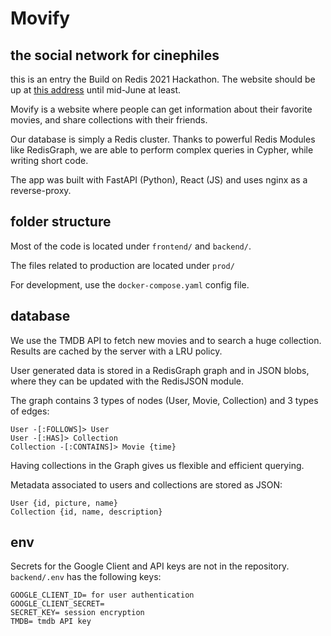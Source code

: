 # Movify
## the social network for cinephiles

this is an entry the Build on Redis 2021 Hackathon.
The website should be up at [this address](https://redishacks.ew.r.appspot.com/collections) until mid-June at least.

Movify is a website where people can get information about
their favorite movies, and share collections with their friends.

Our database is simply a Redis cluster.
Thanks to powerful Redis Modules like RedisGraph,
we are able to perform complex queries in Cypher,
while writing short code.

The app was built with FastAPI (Python), React (JS) and
uses nginx as a reverse-proxy.

## folder structure

Most of the code is located under `frontend/` and `backend/`.

The files related to production are located under `prod/`

For development, use the `docker-compose.yaml` config file.


## database

We use the TMDB API to fetch new movies
and to search a huge collection.
Results are cached by the server with a LRU policy.

User generated data is stored in a RedisGraph graph and in JSON blobs,
where they can be updated with the RedisJSON module.

The graph contains 3 types of nodes (User, Movie, Collection) and 3 types of edges:

```
User -[:FOLLOWS]> User
User -[:HAS]> Collection
Collection -[:CONTAINS]> Movie {time}
```

Having collections in the Graph gives us 
flexible and efficient querying.

Metadata associated to users and collections
are stored as JSON:
```
User {id, picture, name}
Collection {id, name, description}
```

## env

Secrets for the Google Client and API keys are not in the repository.
`backend/.env` has the following keys:

```
GOOGLE_CLIENT_ID= for user authentication
GOOGLE_CLIENT_SECRET=
SECRET_KEY= session encryption
TMDB= tmdb API key
```

